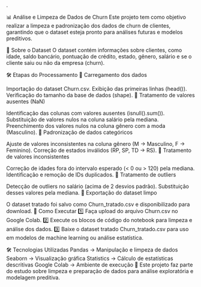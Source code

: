 .

📊 Análise e Limpeza de Dados de Churn
Este projeto tem como objetivo realizar a limpeza e padronização dos dados de churn de clientes, garantindo que o dataset esteja pronto para análises futuras e modelos preditivos.

📂 Sobre o Dataset
O dataset contém informações sobre clientes, como idade, saldo bancário, pontuação de crédito, estado, gênero, salário e se o cliente saiu ou não da empresa (churn).

🛠️ Etapas do Processamento
🔹 Carregamento dos dados

Importação do dataset Churn.csv.
Exibição das primeiras linhas (head()).
Verificação do tamanho da base de dados (shape).
🔹 Tratamento de valores ausentes (NaN)

Identificação das colunas com valores ausentes (isnull().sum()).
Substituição de valores nulos na coluna salário pela mediana.
Preenchimento dos valores nulos na coluna gênero com a moda (Masculino).
🔹 Padronização de dados categóricos

Ajuste de valores inconsistentes na coluna gênero (M → Masculino, F → Feminino).
Correção de estados inválidos (RP, SP, TD → RS).
🔹 Tratamento de valores inconsistentes

Correção de idades fora do intervalo esperado (< 0 ou > 120) pela mediana.
Identificação e remoção de IDs duplicados.
🔹 Tratamento de outliers

Detecção de outliers no salário (acima de 2 desvios padrão).
Substituição desses valores pela mediana.
🔹 Exportação do dataset limpo

O dataset tratado foi salvo como Churn_tratado.csv e disponibilizado para download.
🚀 Como Executar
1️⃣ Faça upload do arquivo Churn.csv no Google Colab.
2️⃣ Execute os blocos de código do notebook para limpeza e análise dos dados.
3️⃣ Baixe o dataset tratado Churn_tratado.csv para uso em modelos de machine learning ou análise estatística.

🛠️ Tecnologias Utilizadas
Pandas → Manipulação e limpeza de dados
Seaborn → Visualização gráfica
Statistics → Cálculo de estatísticas descritivas
Google Colab → Ambiente de execução
📌 Este projeto faz parte do estudo sobre limpeza e preparação de dados para análise exploratória e modelagem preditiva.

